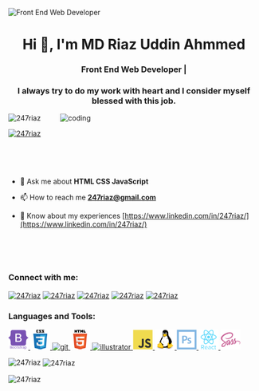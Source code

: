 ![Front End Web
Developer](https://scontent.fdac22-1.fna.fbcdn.net/v/t39.30808-6/310688066_107273378831903_1358994529342391410_n.jpg?_nc_cat=108&ccb=1-7&_nc_sid=e3f864&_nc_ohc=0ugvjxBxAOQAX_jWnkR&_nc_ht=scontent.fdac22-1.fna&oh=00_AT-gFgTKqwkwwAovYvyAmCJw0BrKVmsNdwcIdWzNigcqww&oe=6345D101)
<h1 align="center">Hi 👋, I'm MD Riaz Uddin Ahmmed</h1>
<h3 align="center">
  Front End Web Developer | 
</h3>
<h3 align="center">
  I always try to do my work with heart and I consider myself blessed with this
  job.
</h3>

<img
  align="right"
  width="400px"
  src="https://camo.githubusercontent.com/f73c89f27d91fb371824ab7143919cbfc9413e6053bb68f3d4dab4e83d298682/68747470733a2f2f692e70696e696d672e636f6d2f6f726967696e616c732f37662f32662f62342f37663266623463336238323532613733653135616236636336636265323861322e676966"
  alt="coding"
/>

<p align="left">
  <img
    src="https://komarev.com/ghpvc/?username=247riaz&label=Profile%20views&color=0e75b6&style=flat"
    alt="247riaz"
  />
</p>

<p align="left">
  <a href="https://twitter.com/247riaz" target="blank"
    ><img
      src="https://img.shields.io/twitter/follow/247riaz?logo=twitter&style=for-the-badge"
      alt="247riaz"
  /></a>
</p>
<br>
<br>
<br>

- 💬 Ask me about **HTML CSS JavaScript**

- 📫 How to reach me **247riaz@gmail.com**

- 📄 Know about my experiences [https://www.linkedin.com/in/247riaz/](https://www.linkedin.com/in/247riaz/)

<br>
<br>
<br>

<h3 align="left">Connect with me:</h3>
<p align="left">
  <a href="https://codepen.io/247riaz" target="blank"
    ><img
      align="center"
      src="https://raw.githubusercontent.com/rahuldkjain/github-profile-readme-generator/master/src/images/icons/Social/codepen.svg"
      alt="247riaz"
      height="30"
      width="40"
  /></a>
  <a href="https://twitter.com/247riaz" target="blank"
    ><img
      align="center"
      src="https://raw.githubusercontent.com/rahuldkjain/github-profile-readme-generator/master/src/images/icons/Social/twitter.svg"
      alt="247riaz"
      height="30"
      width="40"
  /></a>
  <a href="https://linkedin.com/in/247riaz" target="blank"
    ><img
      align="center"
      src="https://raw.githubusercontent.com/rahuldkjain/github-profile-readme-generator/master/src/images/icons/Social/linked-in-alt.svg"
      alt="247riaz"
      height="30"
      width="40"
  /></a>
  <a href="https://fb.com/247riaz" target="blank"
    ><img
      align="center"
      src="https://raw.githubusercontent.com/rahuldkjain/github-profile-readme-generator/master/src/images/icons/Social/facebook.svg"
      alt="247riaz"
      height="30"
      width="40"
  /></a>
  <a href="https://instagram.com/247riaz" target="blank"
    ><img
      align="center"
      src="https://raw.githubusercontent.com/rahuldkjain/github-profile-readme-generator/master/src/images/icons/Social/instagram.svg"
      alt="247riaz"
      height="30"
      width="40"
  /></a>
</p>

<h3 align="left">Languages and Tools:</h3>
<p align="left">
  <a href="https://getbootstrap.com" target="_blank" rel="noreferrer">
    <img
      src="https://raw.githubusercontent.com/devicons/devicon/master/icons/bootstrap/bootstrap-plain-wordmark.svg"
      alt="bootstrap"
      width="40"
      height="40"
    />
  </a>
  <a href="https://www.w3schools.com/css/" target="_blank" rel="noreferrer">
    <img
      src="https://raw.githubusercontent.com/devicons/devicon/master/icons/css3/css3-original-wordmark.svg"
      alt="css3"
      width="40"
      height="40"
    />
  </a>
  <a href="https://git-scm.com/" target="_blank" rel="noreferrer">
    <img
      src="https://www.vectorlogo.zone/logos/git-scm/git-scm-icon.svg"
      alt="git"
      width="40"
      height="40"
    />
  </a>
  <a href="https://www.w3.org/html/" target="_blank" rel="noreferrer">
    <img
      src="https://raw.githubusercontent.com/devicons/devicon/master/icons/html5/html5-original-wordmark.svg"
      alt="html5"
      width="40"
      height="40"
    />
  </a>
  <a
    href="https://www.adobe.com/in/products/illustrator.html"
    target="_blank"
    rel="noreferrer"
  >
    <img
      src="https://www.vectorlogo.zone/logos/adobe_illustrator/adobe_illustrator-icon.svg"
      alt="illustrator"
      width="40"
      height="40"
    />
  </a>
  <a
    href="https://developer.mozilla.org/en-US/docs/Web/JavaScript"
    target="_blank"
    rel="noreferrer"
  >
    <img
      src="https://raw.githubusercontent.com/devicons/devicon/master/icons/javascript/javascript-original.svg"
      alt="javascript"
      width="40"
      height="40"
    />
  </a>
  <a href="https://www.linux.org/" target="_blank" rel="noreferrer">
    <img
      src="https://raw.githubusercontent.com/devicons/devicon/master/icons/linux/linux-original.svg"
      alt="linux"
      width="40"
      height="40"
    />
  </a>
  <a href="https://www.photoshop.com/en" target="_blank" rel="noreferrer">
    <img
      src="https://raw.githubusercontent.com/devicons/devicon/master/icons/photoshop/photoshop-line.svg"
      alt="photoshop"
      width="40"
      height="40"
    />
  </a>
  <a href="https://reactjs.org/" target="_blank" rel="noreferrer">
    <img
      src="https://raw.githubusercontent.com/devicons/devicon/master/icons/react/react-original-wordmark.svg"
      alt="react"
      width="40"
      height="40"
    />
  </a>
  <a href="https://sass-lang.com" target="_blank" rel="noreferrer">
    <img
      src="https://raw.githubusercontent.com/devicons/devicon/master/icons/sass/sass-original.svg"
      alt="sass"
      width="40"
      height="40"
    />
  </a>
</p>

<p>
  <img
    align="left"
    src="https://github-readme-stats.vercel.app/api/top-langs?username=247riaz&show_icons=true&locale=en&layout=compact"
    alt="247riaz"
  />
</p>

<p>
  &nbsp;<img
    align="center"
    src="https://github-readme-stats.vercel.app/api?username=247riaz&show_icons=true&locale=en"
    alt="247riaz"
  />
</p>

<p>
  <img
    align="center"
    src="https://github-readme-streak-stats.herokuapp.com/?user=247riaz&"
    alt="247riaz"
  />
</p>
